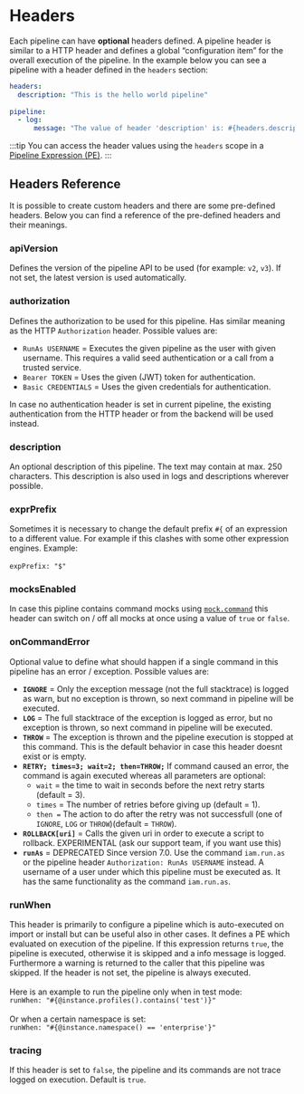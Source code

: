 
# Headers

Each pipeline can have **optional** headers defined. A pipeline header is similar to a HTTP header and defines a global “configuration item” for the overall execution of the pipeline. In the example below you can see a pipeline with a header defined in the `headers` section:

```yaml
headers:
  description: "This is the hello world pipeline"
  
pipeline:
  - log:
      message: "The value of header 'description' is: #{headers.description}"
```

:::tip
You can access the header values using the ``headers`` scope in a [Pipeline Expression (PE)](../guides/pel.md).
:::

## Headers Reference

It is possible to create custom headers and there are some pre-defined headers. Below you can find a reference of the pre-defined headers and their meanings.
### apiVersion

Defines the version of the pipeline API to be used (for example: `v2`, `v3`). If not set, the latest version is used automatically.                                                                                            
### authorization
Defines the authorization to be used for this pipeline. Has similar meaning as the HTTP `Authorization` header. Possible values are:

*   `RunAs USERNAME` = Executes the given pipeline as the user with given username. This requires a valid seed authentication or a call from a trusted service.
*   `Bearer TOKEN` = Uses the given (JWT) token for authentication.
*   `Basic CREDENTIALS` = Uses the given credentials for authentication.

In case no authentication header is set in current pipeline, the existing authentication from the HTTP header or from the backend will be used instead.                                                                                                  
### description
An optional description of this pipeline. The text may contain at max. 250 characters. This description is also used in logs and descriptions wherever possible.                                                                                                 
### exprPrefix
Sometimes it is necessary to change the default prefix `#{` of an expression to a different value. For example if this clashes with some other expression engines. Example:<br/><br/>`expPrefix: "$"` 
### mocksEnabled
In case this pipline contains command mocks using [``mock.command``](../api/commands#mockcommand) this header can switch on / off all mocks at once using a value of ``true`` or ``false``.                                                                                                     
### onCommandError
Optional value to define what should happen if a single command in this pipeline has an error / exception. Possible values are:
  * **`IGNORE`** = Only the exception message (not the full stacktrace) is logged as warn, but no exception is thrown, so next command in pipeline will be executed.
  * **`LOG`** = The full stacktrace of the exception is logged as error, but no exception is thrown, so next command in pipeline will be executed.
  * **`THROW`** = The exception is thrown and the pipeline execution is stopped at this command. This is the default behavior in case this header doesnt exist or is empty.
  * **`RETRY; times=3; wait=2; then=THROW;`** If command caused an error, the command is again executed whereas all parameters are optional:
    *   `wait` = the time to wait in seconds before the next retry starts (default = 3).
    *   `times` = The number of retries before giving up (default = 1).
    *   `then =` The action to do after the retry was not successfull (one of `IGNORE`, `LOG` or `THROW`)(default = `THROW`).
  *   **`ROLLBACK[uri]`** = Calls the given uri in order to execute a script to rollback. EXPERIMENTAL (ask our support team, if you want use this)
  *   **`runAs`** = DEPRECATED Since version 7.0. Use the command `iam.run.as` or the pipeline header `Authorization: RunAs USERNAME` instead. A username of a user under which this pipeline must be executed as. It has the same functionality as the command `iam.run.as`.                                                                                                      
### runWhen
This header is primarily to configure a pipeline which is auto-executed on import or install but can be useful also in other cases. It defines a PE which evaluated on execution of the pipeline. If this expression returns `true`, the pipeline is executed, otherwise it is skipped and a info message is logged. Furthermore a warning is returned to the caller that this pipeline was skipped. If the header is not set, the pipeline is always executed.<br/><br/>Here is an example to run the pipeline only when in test mode:  <br/>`runWhen: "#{@instance.profiles().contains('test')}"`<br/><br/>Or when a certain namespace is set:  <br/>`runWhen: "#{@instance.namespace() == 'enterprise'}"`                                                                  
### tracing
If this header is set to `false`, the pipeline and its commands are not trace logged on execution. Default is `true`.                                                                                                   


